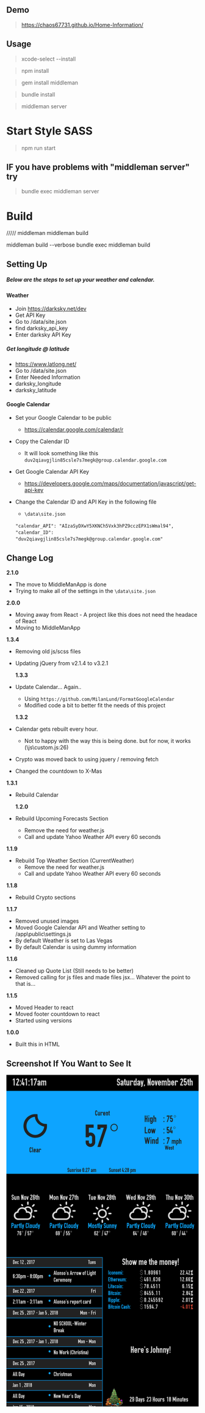## Demo

> https://chaos67731.github.io/Home-Information/

## Usage

> xcode-select --install

> npm install

> gem install middleman

> bundle install

> middleman server

# Start Style SASS

> npm run start

## IF you have problems with "middleman server" try

> bundle exec middleman server

# Build

///// middleman
middleman build

middleman build --verbose
bundle exec middleman build

## Setting Up

##### Below are the steps to set up your weather and calendar.

#### Weather

- Join https://darksky.net/dev
- Get API Key
- Go to /data/site.json
- find darksky_api_key
- Enter darksky API Key

##### Get longitude @ latitude

- https://www.latlong.net/
- Go to /data/site.json
- Enter Needed Information
- darksky_longitude
- darksky_latitude

#### Google Calendar

- Set your Google Calendar to be public
  - https://calendar.google.com/calendar/r
- Copy the Calendar ID
  - It will look something like this `duv2qiavgjlin85csle7s7megk@group.calendar.google.com`
- Get Google Calendar API Key
  - https://developers.google.com/maps/documentation/javascript/get-api-key
- Change the Calendar ID and API Key in the following file

  - `\data\site.json`

  `"calendar_API": "AIzaSyDXwY5XKNCh5Vxk3hPZ9cczEPX1sWmal94",`
  `"calendar_ID": "duv2qiavgjlin85csle7s7megk@group.calendar.google.com"`

## Change Log

**2.1.0**

- The move to MiddleManApp is done
- Trying to make all of the settings in the `\data\site.json`

**2.0.0**

- Moving away from React - A project like this does not need the headace of React
- Moving to MiddleManApp

**1.3.4**

- Removing old js/scss files
- Updating jQuery from v2.1.4 to v3.2.1

  **1.3.3**

- Update Calendar... Again..

  - Using `https://github.com/MilanLund/FormatGoogleCalendar`
  - Modified code a bit to better fit the needs of this project

  **1.3.2**

- Calendar gets rebuilt every hour.
  - Not to happy with the way this is being done. but for now, it works (\js\custom.js:26)
- Crypto was moved back to using jquery / removing fetch
- Changed the countdown to X-Mas

**1.3.1**

- Rebuild Calendar

  **1.2.0**

- Rebuild Upcoming Forecasts Section
  - Remove the need for weather.js
  - Call and update Yahoo Weather API every 60 seconds

**1.1.9**

- Rebuild Top Weather Section (CurrentWeather)
  - Remove the need for weather.js
  - Call and update Yahoo Weather API every 60 seconds

**1.1.8**

- Rebuild Crypto sections

**1.1.7**

- Removed unused images
- Moved Google Calendar API and Weather setting to /app\public\settings.js
- By default Weather is set to Las Vegas
- By default Calendar is using dummy information

**1.1.6**

- Cleaned up Quote List (Still needs to be better)
- Removed calling for js files and made files jsx... Whatever the point to that is...

**1.1.5**

- Moved Header to react
- Moved footer countdown to react
- Started using versions

**1.0.0**

- Built this in HTML

## Screenshot If You Want to See It

![Alt text](/public/assets/img/screenshot.png)

